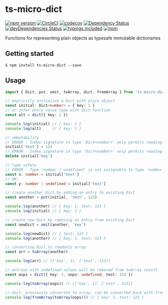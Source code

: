 # ts-micro-dict
[![npm version](https://badge.fury.io/js/ts-micro-dict.svg?t=1495378566925)](https://badge.fury.io/js/ts-micro-dict)
[![CircleCI](https://circleci.com/gh/iyegoroff/ts-micro-dict.svg?style=svg)](https://circleci.com/gh/iyegoroff/ts-micro-dict)
[![codecov](https://codecov.io/gh/iyegoroff/ts-micro-dict/branch/master/graph/badge.svg?t=1520230083925)](https://codecov.io/gh/iyegoroff/ts-micro-dict)
[![Dependency Status](https://david-dm.org/iyegoroff/ts-micro-dict.svg?t=1495378566925)](https://david-dm.org/iyegoroff/ts-micro-dict)
[![devDependencies Status](https://david-dm.org/iyegoroff/ts-micro-dict/dev-status.svg)](https://david-dm.org/iyegoroff/ts-micro-dict?type=dev)
[![typings included](https://img.shields.io/badge/typings-included-brightgreen.svg?t=1495378566925)](src/index.d.ts)
[![npm](https://img.shields.io/npm/l/express.svg?t=1495378566925)](https://www.npmjs.com/package/ts-micro-dict)

Functions for representing plain objects as typesafe immutable dictionaries

## Getting started

`$ npm install ts-micro-dict --save`

## Usage

```typescript
import { Dict, put, omit, toArray, dict, fromArray } from 'ts-micro-dict'

// explicitly initialize a Dict with plain object
const initial: Dict<number> = { key: 1 }
// or infer entry value type with dict function
const alt = dict({ key: 1 })

console.log(initial) // { key: 1 }
console.log(alt)     // { key: 1 }

// immutability
// ERROR - Index signature in type 'Dict<number>' only permits reading:
initial['test'] = 123
// ERROR - Index signature in type 'Dict<number>' only permits reading:
delete initial['key']

// type safety
// ERROR - Type 'number | undefined' is not assignable to type 'number':
const x: number = initial['test']
// OK:
const y: number | undefined = initial['test']

// create another Dict by adding an entry to existing Dict
const another = put(initial, 'test', 123)

console.log(another) // { key: 1, test: 123 }
console.log(initial) // { key: 1 }

// create new Dict by removing an entry from existing Dict
const newDict = omit(another, 'key')

console.log(newDict) // { test: 123 }
console.log(another) // { key: 1, test: 123 }

// converting Dict to readonly array
const arr = toArray(another)

console.log(arr) // [['key', 1], ['test', 123]]

// entries with undefined values will be removed from toArray result
const oops = dict({ key: 1, oops: undefined, test: 123 })

console.log(toArray(oops)) // [['key', 1], ['test', 123]]

// dict, previously converted to array, can be converted back with fromArray
console.log(fromArray(toArray(oops))) // { key: 1, test: 123 }

```
